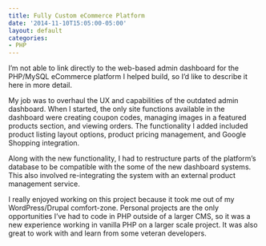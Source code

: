 ```yaml
---
title: Fully Custom eCommerce Platform
date: '2014-11-10T15:05:00-05:00'
layout: default
categories:
- PHP
---
```

I’m not able to link directly to the web-based admin dashboard for the PHP/MySQL eCommerce platform I helped build, so I’d like to describe it here in more detail.



My job was to overhaul the UX and capabilities of the outdated admin dashboard. When I started, the only site functions available in the dashboard were creating coupon codes, managing images in a featured products section, and viewing orders. The functionality I added included product listing layout options, product pricing management, and Google Shopping integration.



Along with the new functionality, I had to restructure parts of the platform’s database to be compatible with the some of the new dashboard systems. This also involved re-integrating the system with an external product management service.



I really enjoyed working on this project because it took me out of my WordPress/Drupal comfort-zone. Personal projects are the only opportunities I’ve had to code in PHP outside of a larger CMS, so it was a new experience working in vanilla PHP on a larger scale project. It was also great to work with and learn from some veteran developers.
